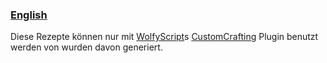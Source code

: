 ### [English](README_en.md)
Diese Rezepte können nur mit [WolfyScript](../../../../../WolfyScript)s [CustomCrafting](../../../../../WolfyScript/CustomCrafting) Plugin benutzt werden von wurden davon generiert.